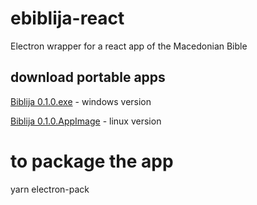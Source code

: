 # ebiblija-react

Electron wrapper for a react app of the Macedonian Bible

## download portable apps

[Biblija 0.1.0.exe](https://github.com/nikolchek14/ebiblija-react/raw/main/portable-app/Biblija%200.1.0.exe) - windows
version

[Biblija 0.1.0.AppImage](https://github.com/nikolchek14/ebiblija-react/raw/main/portable-app/Biblija-0.1.0.AppImage) -
linux version

# to package the app

yarn electron-pack
